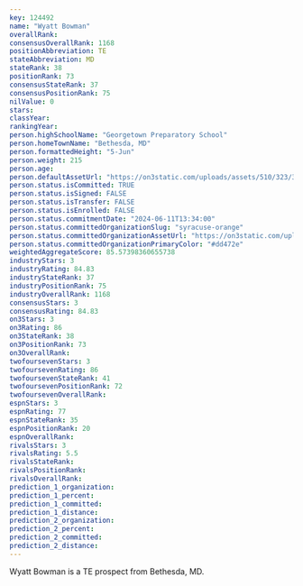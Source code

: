 ```yaml
---
key: 124492
name: "Wyatt Bowman"
overallRank: 
consensusOverallRank: 1168
positionAbbreviation: TE
stateAbbreviation: MD
stateRank: 38
positionRank: 73
consensusStateRank: 37
consensusPositionRank: 75
nilValue: 0
stars: 
classYear: 
rankingYear: 
person.highSchoolName: "Georgetown Preparatory School"
person.homeTownName: "Bethesda, MD"
person.formattedHeight: "5-Jun"
person.weight: 215
person.age: 
person.defaultAssetUrl: "https://on3static.com/uploads/assets/510/323/323510.jpg"
person.status.isCommitted: TRUE
person.status.isSigned: FALSE
person.status.isTransfer: FALSE
person.status.isEnrolled: FALSE
person.status.commitmentDate: "2024-06-11T13:34:00"
person.status.committedOrganizationSlug: "syracuse-orange"
person.status.committedOrganizationAssetUrl: "https://on3static.com/uploads/assets/260/150/150260.svg"
person.status.committedOrganizationPrimaryColor: "#dd472e"
weightedAggregateScore: 85.57398360655738
industryStars: 3
industryRating: 84.83
industryStateRank: 37
industryPositionRank: 75
industryOverallRank: 1168
consensusStars: 3
consensusRating: 84.83
on3Stars: 3
on3Rating: 86
on3StateRank: 38
on3PositionRank: 73
on3OverallRank: 
twofoursevenStars: 3
twofoursevenRating: 86
twofoursevenStateRank: 41
twofoursevenPositionRank: 72
twofoursevenOverallRank: 
espnStars: 3
espnRating: 77
espnStateRank: 35
espnPositionRank: 20
espnOverallRank: 
rivalsStars: 3
rivalsRating: 5.5
rivalsStateRank: 
rivalsPositionRank: 
rivalsOverallRank: 
prediction_1_organization: 
prediction_1_percent: 
prediction_1_committed: 
prediction_1_distance: 
prediction_2_organization: 
prediction_2_percent: 
prediction_2_committed: 
prediction_2_distance: 
---
```

Wyatt Bowman is a TE prospect from Bethesda, MD.